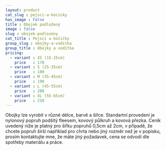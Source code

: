 ```yaml
---
layout: product
cat_slug : pejsci-a-kocicky
has_image : False
title : Obojek podložený
image : false
slug : obojek-podlozeny
cat_title : Pejsci a kočičky
group_slug : obojky-a-voditka
group_title : Obojky a vodítka
pricing:
  - variant : XS (15-25cm)
    price   : 170
  - variant : S (25-35cm)
    price   : 180
  - variant : M (35-45cm)
    price   : 190
  - variant : L (45-55cm)
    price   : 200
  - variant : XL (55-65cm)
    price   : 210
---
```


Obojky lze vyrobit v různé délce, barvě a šířce. Standartní provedení je nylonový popruh podšitý fleesem, kovový půlkruh a kovová přezka. Ceník uvedený níže je platný pro šířku popruhů 0,5cm až 2cm, v případě, že chcete popruh širší například pro chrta nebo jiný rozměr než je v popisku, prosím kontaktujte mne, že máte jiný požadavek, cena se odvodí dle spotřeby materiálu a práce.

